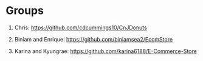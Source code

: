# Groups

1. Chris: https://github.com/cdcummings10/CnJDonuts

2. Biniam and Enrique: https://github.com/biniamsea2/EcomStore

3. Karina and Kyungrae: https://github.com/karina6188/E-Commerce-Store
